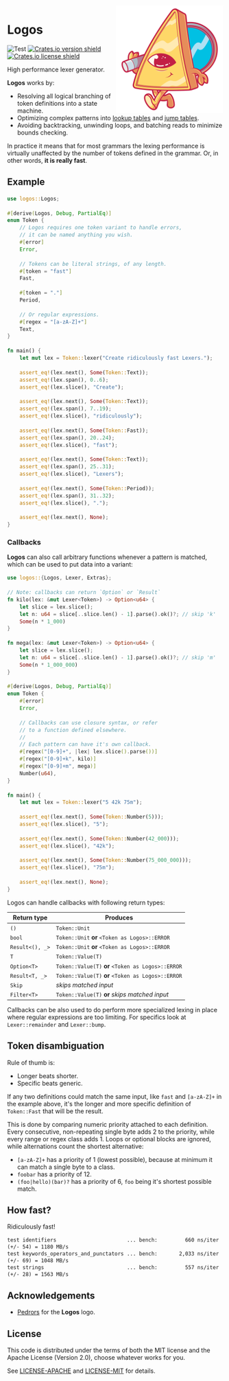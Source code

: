 <img src="https://raw.githubusercontent.com/maciejhirsz/logos/master/logos.svg?sanitize=true" alt="Logos logo" width="250" align="right">

# Logos

![Test](https://github.com/maciejhirsz/logos/workflows/Test/badge.svg?branch=master)
[![Crates.io version shield](https://img.shields.io/crates/v/logos.svg)](https://crates.io/crates/logos)
[![Crates.io license shield](https://img.shields.io/crates/l/logos.svg)](https://crates.io/crates/logos)

High performance lexer generator.

**Logos** works by:

+ Resolving all logical branching of token definitions into a state machine.
+ Optimizing complex patterns into [lookup tables](https://en.wikipedia.org/wiki/Lookup_table) and [jump tables](https://en.wikipedia.org/wiki/Branch_table).
+ Avoiding backtracking, unwinding loops, and batching reads to minimize bounds checking.

In practice it means that for most grammars the lexing performance is virtually unaffected by the number
of tokens defined in the grammar. Or, in other words, **it is really fast**.

## Example

```rust
use logos::Logos;

#[derive(Logos, Debug, PartialEq)]
enum Token {
    // Logos requires one token variant to handle errors,
    // it can be named anything you wish.
    #[error]
    Error,

    // Tokens can be literal strings, of any length.
    #[token = "fast"]
    Fast,

    #[token = "."]
    Period,

    // Or regular expressions.
    #[regex = "[a-zA-Z]+"]
    Text,
}

fn main() {
    let mut lex = Token::lexer("Create ridiculously fast Lexers.");

    assert_eq!(lex.next(), Some(Token::Text));
    assert_eq!(lex.span(), 0..6);
    assert_eq!(lex.slice(), "Create");

    assert_eq!(lex.next(), Some(Token::Text));
    assert_eq!(lex.span(), 7..19);
    assert_eq!(lex.slice(), "ridiculously");

    assert_eq!(lex.next(), Some(Token::Fast));
    assert_eq!(lex.span(), 20..24);
    assert_eq!(lex.slice(), "fast");

    assert_eq!(lex.next(), Some(Token::Text));
    assert_eq!(lex.span(), 25..31);
    assert_eq!(lex.slice(), "Lexers");

    assert_eq!(lex.next(), Some(Token::Period));
    assert_eq!(lex.span(), 31..32);
    assert_eq!(lex.slice(), ".");

    assert_eq!(lex.next(), None);
}
```

### Callbacks

**Logos** can also call arbitrary functions whenever a pattern is matched,
which can be used to put data into a variant:

```rust
use logos::{Logos, Lexer, Extras};

// Note: callbacks can return `Option` or `Result`
fn kilo(lex: &mut Lexer<Token>) -> Option<u64> {
    let slice = lex.slice();
    let n: u64 = slice[..slice.len() - 1].parse().ok()?; // skip 'k'
    Some(n * 1_000)
}

fn mega(lex: &mut Lexer<Token>) -> Option<u64> {
    let slice = lex.slice();
    let n: u64 = slice[..slice.len() - 1].parse().ok()?; // skip 'm'
    Some(n * 1_000_000)
}

#[derive(Logos, Debug, PartialEq)]
enum Token {
    #[error]
    Error,

    // Callbacks can use closure syntax, or refer
    // to a function defined elsewhere.
    //
    // Each pattern can have it's own callback.
    #[regex("[0-9]+", |lex| lex.slice().parse())]
    #[regex("[0-9]+k", kilo)]
    #[regex("[0-9]+m", mega)]
    Number(u64),
}

fn main() {
    let mut lex = Token::lexer("5 42k 75m");

    assert_eq!(lex.next(), Some(Token::Number(5)));
    assert_eq!(lex.slice(), "5");

    assert_eq!(lex.next(), Some(Token::Number(42_000)));
    assert_eq!(lex.slice(), "42k");

    assert_eq!(lex.next(), Some(Token::Number(75_000_000)));
    assert_eq!(lex.slice(), "75m");

    assert_eq!(lex.next(), None);
}
```

Logos can handle callbacks with following return types:

| Return type                       | Produces                                           |
|-----------------------------------|----------------------------------------------------|
| `()`                              | `Token::Unit`                                      |
| `bool`                            | `Token::Unit` **or** `<Token as Logos>::ERROR`     |
| `Result<(), _>`                   | `Token::Unit` **or** `<Token as Logos>::ERROR`     |
| `T`                               | `Token::Value(T)`                                  |
| `Option<T>`                       | `Token::Value(T)` **or** `<Token as Logos>::ERROR` |
| `Result<T, _>`                    | `Token::Value(T)` **or** `<Token as Logos>::ERROR` |
| `Skip`                            | _skips matched input_                              |
| `Filter<T>`                       | `Token::Value(T)` **or** _skips matched input_     |

Callbacks can be also used to do perform more specialized lexing in place
where regular expressions are too limiting. For specifics look at
`Lexer::remainder` and `Lexer::bump`.

## Token disambiguation

Rule of thumb is:

+ Longer beats shorter.
+ Specific beats generic.

If any two definitions could match the same input, like `fast` and `[a-zA-Z]+`
in the example above, it's the longer and more specific definition of `Token::Fast`
that will be the result.

This is done by comparing numeric priority attached to each definition. Every consecutive,
non-repeating single byte adds 2 to the priority, while every range or regex class adds 1.
Loops or optional blocks are ignored, while alternations count the shortest alternative:

+ `[a-zA-Z]+` has a priority of 1 (lowest possible), because at minimum it can match a single byte to a class.
+ `foobar` has a priority of 12.
+ `(foo|hello)(bar)?` has a priority of 6, `foo` being it's shortest possible match.

## How fast?

Ridiculously fast!

```
test identifiers                       ... bench:         660 ns/iter (+/- 54) = 1180 MB/s
test keywords_operators_and_punctators ... bench:       2,033 ns/iter (+/- 69) = 1048 MB/s
test strings                           ... bench:         557 ns/iter (+/- 28) = 1563 MB/s
```

## Acknowledgements

+ [Pedrors](https://pedrors.pt/) for the **Logos** logo.

## License

This code is distributed under the terms of both the MIT license
and the Apache License (Version 2.0), choose whatever works for you.

See [LICENSE-APACHE](LICENSE-APACHE) and [LICENSE-MIT](LICENSE-MIT) for details.
